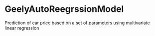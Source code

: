 # GeelyAutoReegrssionModel
Prediction of car price based on a set of parameters using multivariate linear regression
